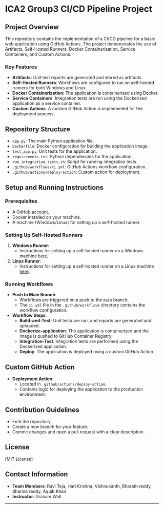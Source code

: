 # ICA2 Group3 CI/CD Pipeline Project

## Project Overview
This repository contains the implementation of a CI/CD pipeline for a basic web application using GitHub Actions. The project demonstrates the use of Artifacts, Self-Hosted Runners, Docker Containerization, Service Containers, and Custom Actions.

### Key Features
- **Artifacts**: Unit test reports are generated and stored as artifacts.
- **Self-Hosted Runners**: Workflows are configured to run on self-hosted runners for both Windows and Linux.
- **Docker Containerization**: The application is containerized using Docker.
- **Service Containers**: Integration tests are run using the Dockerized application as a service container.
- **Custom Actions**: A custom GitHub Action is implemented for the deployment process.

## Repository Structure
- `app.py`: The main Python application file.
- `Dockerfile`: Docker configuration for building the application image.
- `test_app.py`: Unit tests for the application.
- `requirements.txt`: Python dependencies for the application.
- `run_integration_tests.sh`: Script for running integration tests.
- `.github/workflows/ci.yml`: GitHub Actions workflow configuration.
- `.github/actions/deploy-action`: Custom action for deployment.

## Setup and Running Instructions
### Prerequisites
- A GitHub account.
- Docker installed on your machine.
- A machine (Windows/Linux) for setting up a self-hosted runner.

### Setting Up Self-Hosted Runners
1. **Windows Runner**:
   - Instructions for setting up a self-hosted runner on a Windows machine [here](https://github.com/raviteja869/ICA2/settings/actions/runners/new?arch=x64&os=win).
2. **Linux Runner**:
   - Instructions for setting up a self-hosted runner on a Linux machine [here](https://github.com/raviteja869/ICA2/settings/actions/runners/new?arch=x64&os=linux).

### Running Workflows
- **Push to Main Branch**:
  - Workflows are triggered on a push to the `main` branch.
  - The `ci.yml` file in the `.github/workflows` directory contains the workflow configuration.
- **Workflow Steps**:
  - **Build-and-Test**: Unit tests are run, and reports are generated and uploaded.
  - **Dockerize-application**: The application is containerized and the image is pushed to GitHub Container Registry.
  - **Integration-Test**: Integration tests are performed using the Dockerized application.
  - **Deploy**: The application is deployed using a custom GitHub Action.

## Custom GitHub Action
- **Deployment Action**:
  - Located in `.github/actions/deploy-action`.
  - Contains logic for deploying the application to the production environment.

## Contribution Guidelines
- Fork the repository.
- Create a new branch for your feature.
- Commit changes and open a pull request with a clear description.

## License
[MIT License]

## Contact Information
- **Team Members**: Ravi Teja, Hari Krishna, Vishnukanth, Bharath reddy, dharma reddy, Aquib Khan
- **Instructor**: Graham Wall

---
